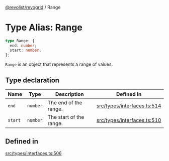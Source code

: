 [@revolist/revogrid](README.md) / Range

# Type Alias: Range

```ts
type Range: {
  end: number;
  start: number;
};
```

`Range` is an object that represents a range of values.

## Type declaration

| Name | Type | Description | Defined in |
| ------ | ------ | ------ | ------ |
| `end` | `number` | The end of the range. | [src/types/interfaces.ts:514](https://github.com/revolist/revogrid/blob/e3c4d102f429c82d34023490b300d210ef8d9573/src/types/interfaces.ts#L514) |
| `start` | `number` | The start of the range. | [src/types/interfaces.ts:510](https://github.com/revolist/revogrid/blob/e3c4d102f429c82d34023490b300d210ef8d9573/src/types/interfaces.ts#L510) |

## Defined in

[src/types/interfaces.ts:506](https://github.com/revolist/revogrid/blob/e3c4d102f429c82d34023490b300d210ef8d9573/src/types/interfaces.ts#L506)
